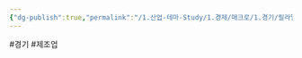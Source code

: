```yaml
---
{"dg-publish":true,"permalink":"/1.산업-테마-Study/1.경제/매크로/1.경기/필라델피아연은 제조업지수/필라델피아연은제조업지수/","created":"2024-11-20T21:02:27.054+09:00","updated":"2025-06-03T20:07:19.695+09:00"}
---
```


#경기 #제조업
